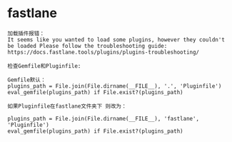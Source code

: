 # fastlane

	加载插件报错：
	It seems like you wanted to load some plugins, however they couldn't be loaded Please follow the troubleshooting guide: https://docs.fastlane.tools/plugins/plugins-troubleshooting/
	
	检查Gemfile和Pluginfile:
	
	Gemfile默认：
	plugins_path = File.join(File.dirname(__FILE__), '.', 'Pluginfile')
	eval_gemfile(plugins_path) if File.exist?(plugins_path)
	
	如果Pluginfile在fastlane文件夹下 则改为：
	
	plugins_path = File.join(File.dirname(__FILE__), 'fastlane', 'Pluginfile')
	eval_gemfile(plugins_path) if File.exist?(plugins_path)